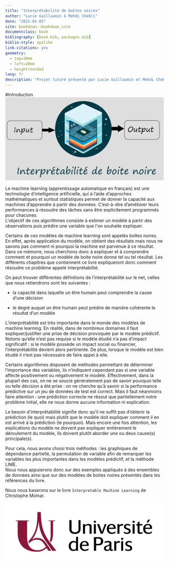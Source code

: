 ```yaml
--- 
title: "Interprétabilité de boîtes noires"
author: "Lucie Guillaumin & Mehdi Chebli"
date: "2021-01-03"
site: bookdown::bookdown_site
documentclass: book
bibliography: [book.bib, packages.bib]
biblio-style: apalike
link-citations: yes
geometry:
  - top=30mm
  - left=20mm
  - heightrounded
lang: fr
description: "Projet tutoré présenté par Lucie Guillaumin et Mehdi Chebli encadré par Mr. Perduca."
---
```


#Introduction 
![](logomemoire.png)
  
Le machine learning (apprentissage automatique en français) est une technologie d’intelligence artificielle, qui à
l’aide d’approches mathématiques et surtout statistiques permet de donner la capacité aux machines d’apprendre
à partir des données. C’est-à-dire d’améliorer leurs performances à résoudre des tâches sans être explicitement
programmés pour chacunes.  
L'objectif de ces algorithmes consiste à estimer un modèle à partir des observations puis prédire une variable que l'on souhaite expliquer.  
  
Certains de ces modèles de machine learning sont appelés boîtes noires. En effet, après application du modèle, on obtient des résultats mais nous ne savons pas comment ni pourquoi la machine est parvenue à ce résultat.  
Dans ce mémoire, nous cherchons donc à expliquer et à comprendre comment et pourquoi un modèle de boite noire donne tel ou tel résultat. Les différents chapitres que contiennent ce livre expliqueront donc comment résoudre ce problème appelé interprétabilité.   

On peut trouver différentes définitions de l’interprétabilité sur le net, celles que nous retiendrons sont les suivantes :  

-	la capacité dans laquelle un être humain peut comprendre la cause d’une décision  

-	le degré auquel un être humain peut prédire de manière cohérente le résultat d’un modèle  

L’interprétabilité est très importante dans le monde des modèles de machine learning. En réalité, dans de nombreux domaines il faut expliquer/justifier une prise de décision provoquée par le modèle prédictif. Notons qu’elle n’est pas requise si le modèle étudié n’a pas d’impact significatif : si le modèle possède un impact social ou financier, l’interprétabilité devient alors pertinente. De plus, lorsque le modèle est bien étudié il n’est pas nécessaire de faire appel à elle.  

Certains algorithmes disposent de méthodes permettant de déterminer l’importance des variables, ils n’indiquent cependant pas si une variable affecte positivement ou négativement le modèle. 
Effectivement, dans la plupart des cas, on ne se soucie généralement pas de savoir pourquoi telle ou telle décision a été prise : on ne cherche qu’à savoir si la performance prédictive sur un jeu de données de test est correct. Mais il faut néanmoins faire attention : une prédiction correcte ne résout que partiellement notre problème initial, elle ne nous donne aucune information ni explication.  

Le besoin d’interprétabilité signifie donc qu’il ne suffit pas d‘obtenir la prédiction (le quoi) mais plutôt que le modèle doit expliquer comment il en est arrivé à la prédiction (le pourquoi). Mais encore une fois attention, les explications du modèle ne doivent pas expliquer entièrement le déroulement du modèle, ils doivent plutôt aborder une ou deux cause(s) principale(s).  

Pour cela, nous avons choisi trois méthodes : les graphiques de dépendance partielle, la permutation de variable afin de remarquer les variables les plus importantes dans les modèles prédictif, et la méthode LIME.   
Nous nous appuierons donc sur des exemples appliqués à des ensembles de données ainsi que sur des modèles de boites noires présentés dans les références du livre.  
  
Nous nous baserons sur le livre `Interpretable Machine Learning` de Christophe Molnar.

<img src="logouniv.png" width="930" style="display: block; margin: auto;" />
